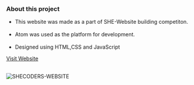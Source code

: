 <h3>About this project</h3>
<ul>
  <li>This website was made as a part of SHE-Website building competiton.</li><br />
  <li>Atom was used as the platform for development.</li><br />
<li>Designed using HTML,CSS and JavaScript</li>
 </ul> 
<a href="https://akshayaa-p.github.io/">Visit Website</a>

<br>
<br>

![SHECODERS-WEBSITE](https://user-images.githubusercontent.com/47331096/180025537-c7213698-c920-4285-a969-2c05a79fe4fe.png)

